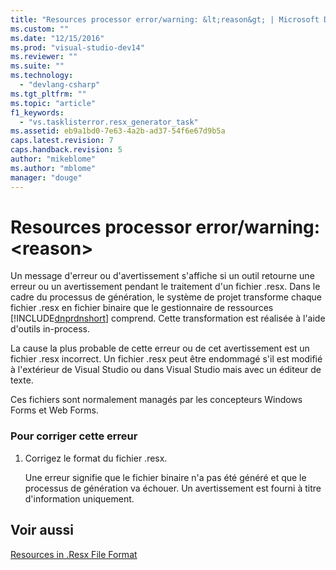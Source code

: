```yaml
---
title: "Resources processor error/warning: &lt;reason&gt; | Microsoft Docs"
ms.custom: ""
ms.date: "12/15/2016"
ms.prod: "visual-studio-dev14"
ms.reviewer: ""
ms.suite: ""
ms.technology: 
  - "devlang-csharp"
ms.tgt_pltfrm: ""
ms.topic: "article"
f1_keywords: 
  - "vs.tasklisterror.resx_generator_task"
ms.assetid: eb9a1bd0-7e63-4a2b-ad37-54f6e67d9b5a
caps.latest.revision: 7
caps.handback.revision: 5
author: "mikeblome"
ms.author: "mblome"
manager: "douge"
---
```

# Resources processor error/warning: &lt;reason&gt;
Un message d'erreur ou d'avertissement s'affiche si un outil retourne une erreur ou un avertissement pendant le traitement d'un fichier .resx.  Dans le cadre du processus de génération, le système de projet transforme chaque fichier .resx en fichier binaire que le gestionnaire de ressources [!INCLUDE[dnprdnshort](../code-quality/includes/dnprdnshort_md.md)] comprend.  Cette transformation est réalisée à l'aide d'outils in\-process.  
  
 La cause la plus probable de cette erreur ou de cet avertissement est un fichier .resx incorrect.  Un fichier .resx peut être endommagé s'il est modifié à l'extérieur de Visual Studio ou dans Visual Studio mais avec un éditeur de texte.  
  
 Ces fichiers sont normalement managés par les concepteurs Windows Forms et Web Forms.  
  
### Pour corriger cette erreur  
  
1.  Corrigez le format du fichier .resx.  
  
     Une erreur signifie que le fichier binaire n'a pas été généré et que le processus de génération va échouer.  Un avertissement est fourni à titre d'information uniquement.  
  
## Voir aussi  
 [Resources in .Resx File Format](http://msdn.microsoft.com/fr-fr/0c476133-87e4-47e8-b0ef-4b88f4ef3dc5)